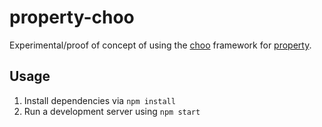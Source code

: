 # property-choo

Experimental/proof of concept of using the [choo](https://github.com/yoshuawuyts/choo) framework
for [property](https://github.com/cityofphiladelphia/property2).

## Usage
1. Install dependencies via `npm install`
2. Run a development server using `npm start`
